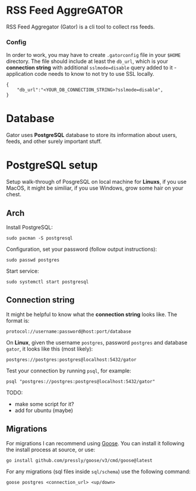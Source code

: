 # RSS Feed AggreGATOR

RSS Feed Aggregator (Gator) is a cli tool to collect rss feeds.

### Config

In order to work, you may have to create `.gatorconfig` file in your `$HOME` directory.
The file should include at least the `db_url`, which is your **connection string** with 
additional `sslmode=disable` query added to it - application code needs to know to not try to use SSL locally.
```
{
    "db_url":"<YOUR_DB_CONNECTION_STRING>?sslmode=disable",
}
```

# Database

Gator uses **PostgreSQL** database to store its information about 
users, feeds, and other surely important stuff.

# PostgreSQL setup

Setup walk-through of PosgreSQL on local machine for **Linuxs**, 
if you use MacOS, it might be similiar, if you use Windows, 
grow some hair on your chest.

## Arch

Install PostgreSQL:
```
sudo pacman -S postgresql
```
Configuration, set your password (follow output instructions):
```
sudo passwd postgres
```
Start service:
```
sudo systemctl start postgresql
```

## Connection string

It might be helpful to know what the **connection string** looks like. 
The format is:
```
protocol://username:password@host:port/database
```

On **Linux**, given the username `postgres`, password `postgres` and database `gator`,
it looks like this (most likely):
```
postgres://postgres:postgres@localhost:5432/gator
```

Test your connection by running `psql`, for example:
```
psql "postgres://postgres:postgres@localhost:5432/gator"
```


TODO: 
- make some script for it?
- add for ubuntu (maybe)

## Migrations

For migrations I can recommend using [Goose](https://github.com/pressly/goose). 
You can install it following the install process at source, or use:
```
go install github.com/pressly/goose/v3/cmd/goose@latest
```

For any migrations (sql files inside `sql/schema`) use the following command:
```
goose postgres <connection_url> <up/down>
```


